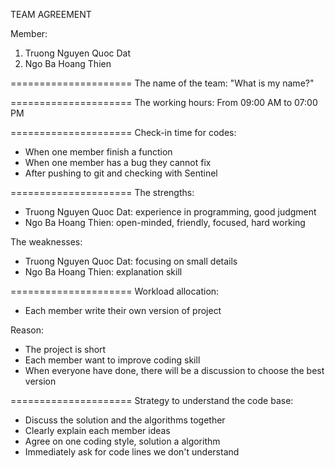 TEAM AGREEMENT

Member:
1) Truong Nguyen Quoc Dat
2) Ngo Ba Hoang Thien

=====================
The name of the team: "What is my name?"

=====================
The working hours:
From 09:00 AM to 07:00 PM

=====================
Check-in time for codes:
- When one member finish a function
- When one member has a bug they cannot fix
- After pushing to git and checking with Sentinel

=====================
The strengths:
- Truong Nguyen Quoc Dat: experience in programming, good judgment
- Ngo Ba Hoang Thien: open-minded, friendly, focused, hard working

The weaknesses:
- Truong Nguyen Quoc Dat: focusing on small details
- Ngo Ba Hoang Thien: explanation skill

=====================
Workload allocation:
- Each member write their own version of project

Reason:
- The project is short
- Each member want to improve coding skill
- When everyone have done, there will be a discussion to choose the best version

=====================
Strategy to understand the code base:
- Discuss the solution and the algorithms together
- Clearly explain each member ideas
- Agree on one coding style, solution a algorithm
- Immediately ask for code lines we don't understand
